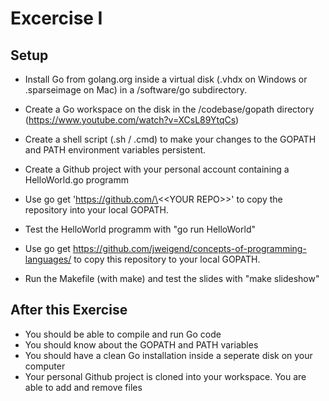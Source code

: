 # Excercise I

## Setup
- Install Go from golang.org inside a virtual disk (.vhdx on Windows or .sparseimage on Mac) in a /software/go subdirectory.
- Create a Go workspace on the disk in the /codebase/gopath directory (https://www.youtube.com/watch?v=XCsL89YtqCs)
- Create a shell script (.sh / .cmd) to make your changes to the GOPATH and PATH environment variables persistent.
- Create a Github project with your personal account containing a HelloWorld.go programm
- Use go get 'https://github.com/\<\<YOUR REPO\>\>' to copy the repository into your local GOPATH.
- Test the HelloWorld programm with "go run HelloWorld"

- Use go get https://github.com/jweigend/concepts-of-programming-languages/ to copy this repository to your local GOPATH.
- Run the Makefile (with make) and test the slides with "make slideshow"



## After this Exercise
- You should be able to compile and run Go code
- You should know about the GOPATH and PATH variables
- You should have a clean Go installation inside a seperate disk on your computer
- Your personal Github project is cloned into your workspace. You are able to add and remove files


